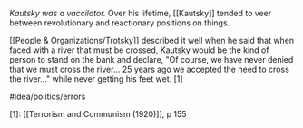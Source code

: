 *Kautsky was a vaccilator.* Over his lifetime, [[Kautsky]] tended to veer between revolutionary and reactionary positions on things. 

[[People & Organizations/Trotsky]] described it well when he said that when faced with a river that must be crossed, Kautsky would be the kind of person to stand on the bank and declare, "Of course, we have never denied that we must cross the river... 25 years ago we accepted the need to cross the river..." while never getting his feet wet. [1]

#idea/politics/errors 

[1]: [[Terrorism and Communism (1920)]], p 155